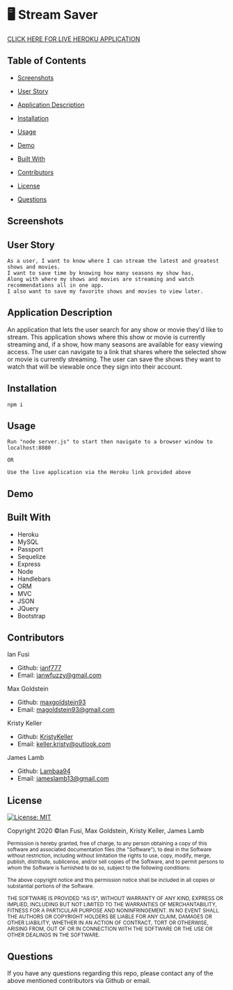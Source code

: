 # 🖥️ Stream Saver
[CLICK HERE FOR LIVE HEROKU APPLICATION](https://stream-saver.herokuapp.com/)

## Table of Contents
* [Screenshots](#screenshots)

* [User Story](#user-story)

* [Application Description](#application-description)

* [Installation](#installation)

* [Usage](#usage)

* [Demo](#demo)

* [Built With](#built-with)

* [Contributors](#contributors)

* [License](#license)

* [Questions](#questions)

## Screenshots 


## User Story
```
As a user, I want to know where I can stream the latest and greatest shows and movies.
I want to save time by knowing how many seasons my show has,
Along with where my shows and movies are streaming and watch recommendations all in one app.
I also want to save my favorite shows and movies to view later.

```

## Application Description

An application that lets the user search for any show or movie they'd like to stream. This application shows where this show or movie is currently streaming and, if a show, how many seasons are available for easy viewing access. The user can navigate to a link that shares where the selected show or movie is currently streaming. The user can save the shows they want to watch that will be viewable once they sign into their account.

## Installation 
```
npm i 
```

## Usage 
```
Run "node server.js" to start then navigate to a browser window to localhost:8080

OR
                                     
Use the live application via the Heroku link provided above

```
## Demo

## Built With
* Heroku
* MySQL
* Passport 
* Sequelize 
* Express
* Node
* Handlebars 
* ORM
* MVC 
* JSON
* JQuery 
* Bootstrap

## Contributors 

Ian Fusi 
* Github: [ianf777](https://github.com/ianf777) 
* Email: <ianwfuzzy@gmail.com> 

 Max Goldstein
* Github: [maxgoldstein93](https://github.com/maxgoldstein93) 
* Email: <magoldstein93@gmail.com>


 Kristy Keller
* Github: [KristyKeller](https://github.com/KristyKeller)
* Email: <keller.kristy@outlook.com>

James Lamb
* Github: [Lambaa94](https://github.com/Lambaa94) 
* Email: <jameslamb13@gmail.com>

## License

[![License: MIT](https://img.shields.io/badge/License-MIT-yellow.svg)](https://opensource.org/licenses/MIT)

Copyright 2020 ©Ian Fusi, Max Goldstein, Kristy Keller, James Lamb

<sup>Permission is hereby granted, free of charge, to any person obtaining a copy of this software and associated documentation files (the "Software"), to deal in the Software without restriction, including without limitation the rights to use, copy, modify, merge, publish, distribute, sublicense, and/or sell copies of the Software, and to permit persons to whom the Software is furnished to do so, subject to the following conditions:
  
<sup>The above copyright notice and this permission notice shall be included in all copies or substantial portions of the Software.
  
<sup>THE SOFTWARE IS PROVIDED "AS IS", WITHOUT WARRANTY OF ANY KIND, EXPRESS OR IMPLIED, INCLUDING BUT NOT LIMITED TO THE WARRANTIES OF MERCHANTABILITY, FITNESS FOR A PARTICULAR PURPOSE AND NONINFRINGEMENT. IN NO EVENT SHALL THE AUTHORS OR COPYRIGHT HOLDERS BE LIABLE FOR ANY CLAIM, DAMAGES OR OTHER LIABILITY, WHETHER IN AN ACTION OF CONTRACT, TORT OR OTHERWISE, ARISING FROM, OUT OF OR IN CONNECTION WITH THE SOFTWARE OR THE USE OR OTHER DEALINGS IN THE SOFTWARE.

## Questions

If you have any questions regarding this repo, please contact any of the above mentioned contributors via Github or email.
